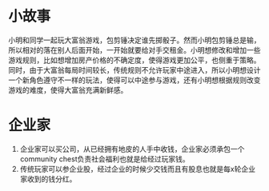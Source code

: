 # 小故事
小明和同学一起玩大富翁游戏，包剪锤决定谁先掷骰子。然而小明包剪锤总是输，所以相对的落在别人后面开始，一开始就要给对手交租金。小明想修改和增加一些游戏规则，比如想增加房产价格的不确定度，使得游戏更加公平，也侧重于策略。同时，由于大富翁每局时间较长，传统规则不允许玩家中途进入，所以小明想设计一个新角色遵守不一样的玩法，使得可以中途参与游戏，还有小明想根据规则改变游戏的难度，使得大富翁充满新鲜感。



# 企业家
1. 企业家可以买公司，从已经拥有地皮的人手中收钱，企业家必须承包一个community chest负责社会福利也就是给经过玩家钱。
2. 传统玩家可以参企业股，经过企业的时候少交钱而且有股息也就是每x轮企业家收到的钱分红。
